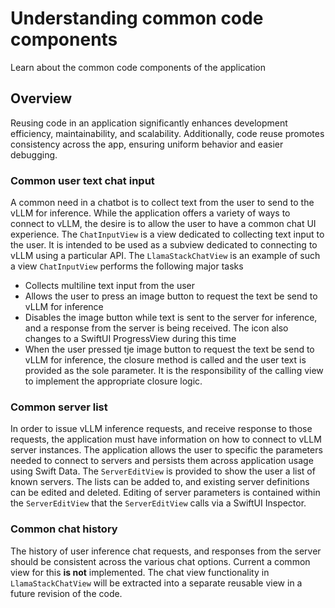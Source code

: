 # Understanding common code components

Learn about the common code components of the application

## Overview

Reusing code in an application significantly enhances development efficiency, maintainability, and scalability. Additionally, code reuse promotes consistency across the app, ensuring uniform behavior and easier debugging.

### Common user text chat input

A common need in a chatbot is to collect text from the user to send to the vLLM for inference. While the application offers a variety of ways to connect to vLLM, the desire is to allow the user to have a common chat UI experience.
The ``ChatInputView`` is a view dedicated to collecting text input to the user. It is intended to be used as a subview dedicated to connecting to vLLM using a particular API. The ``LlamaStackChatView`` is an example of such a view
``ChatInputView`` performs the following major tasks
- Collects multiline text input from the user
- Allows the user to press an image button to request the text be send to vLLM for inference
- Disables the image button while text is sent to the server for inference, and a response from the server is being received. The icon also changes to a SwiftUI ProgressView during this time
- When the user pressed tje image button to request the text be send to vLLM for inference, the closure method is called and the user text is provided as the sole parameter. It is the responsibility of the calling view to implement the appropriate closure logic.

### Common server list

In order to issue vLLM inference requests, and receive response to those requests, the application must have information on how to connect to vLLM server instances. The application allows the user to specific the parameters needed to connect to servers and persists them across application usage using Swift Data.
The ``ServerEditView`` is provided to show the user a list of known servers. The lists can be added to, and existing server definitions can be edited and deleted. Editing of server parameters is contained within the ``ServerEditView`` that the ``ServerEditView`` calls via a SwiftUI Inspector.

### Common chat history

The history of user inference chat requests, and responses from the server should be consistent across the various chat options. Current a common view for this **is not** implemented. The chat view functionality in ``LlamaStackChatView`` will be extracted into a separate reusable view in a future revision of the code.


